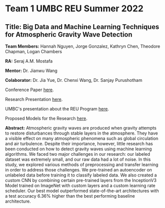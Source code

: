 # **Team 1 UMBC REU Summer 2022** 

## **Title:** Big Data and Machine Learning Techniques for Atmospheric Gravity Wave Detection

**Team Members:** Hannah Nguyen, Jorge Gonzalez, Kathryn Chen, Theodore Chapman, Logan Chambers

**RA:** Seraj A.M. Mostafa

**Mentor:** Dr. Jianwu Wang

**Colaborator:** Dr. Jia Yue, Dr. Chenxi Wang, Dr. Sanjay Purushotham

Conference Paper [here](https://drive.google.com/file/d/152JSxXGsNMnoYXAb4cSZe-In2CdUbGBu/view?usp=sharing).

Research Presentation [here](https://docs.google.com/presentation/d/1LkkplGTAbNV8P4tr6-5cNL_0sotFCIu-q29af-HWL7E/edit?usp=sharing).

UMBC's presentation about the REU Program [here](https://bigdatareu.umbc.edu/summer2022/).

Proposed Models for the Research [here](https://github.com/JLopez662/Big-Data-REU-2022/tree/Big-Data-REU-2022-Team-1/Proposed-models/Model-customization).

**Abstract:** Atmospheric gravity waves are produced when gravity attempts to restore disturbances through stable layers in the atmosphere. They have a visible effect on many atmospheric phenomena such as global circulation and air turbulence. Despite their importance, however, little research has been conducted on how to detect gravity waves using machine learning algorithms. We faced two major challenges in our research: our labeled dataset was extremely small, and our raw data had a lot of noise. In this study, we explored various methods of preprocessing and transfer learning in order to address those challenges. We pre-trained an autoencoder on unlabeled data before training it to classify labeled data. We also created a custom CNN by combining certain pre-trained layers from the InceptionV3 Model trained on ImageNet with custom layers and a custom learning rate scheduler. Our best model outperformed state-of-the-art architectures with a test accuracy 6.36% higher than the best performing baseline architecture.

